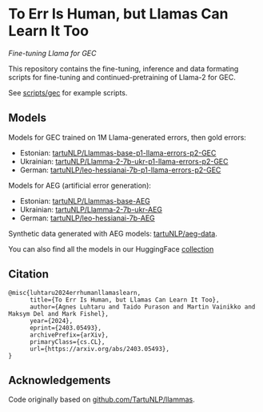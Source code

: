 # To Err Is Human, but Llamas Can Learn It Too
*Fine-tuning Llama for GEC*

This repository contains the fine-tuning, inference and data formating scripts for fine-tuning and continued-pretraining of Llama-2 for GEC.

See [scripts/gec](./scripts/training) for example scripts.


## Models
Models for GEC trained on 1M Llama-generated errors, then gold errors:
* Estonian: [tartuNLP/Llammas-base-p1-llama-errors-p2-GEC](https://huggingface.co/tartuNLP/Llammas-base-p1-llama-errors-p2-GEC)
* Ukrainian: [tartuNLP/Llamma-2-7b-ukr-p1-llama-errors-p2-GEC](https://huggingface.co/tartuNLP/Llamma-2-7b-ukr-p1-llama-errors-p2-GEC)
* German: [tartuNLP/leo-hessianai-7b-p1-llama-errors-p2-GEC](https://huggingface.co/tartuNLP/leo-hessianai-7b-p1-llama-errors-p2-GEC)

Models for AEG (artificial error generation):
* Estonian: [tartuNLP/Llammas-base-AEG](https://huggingface.co/tartuNLP/Llammas-base-AEG)
* Ukrainian: [tartuNLP/Llamma-2-7b-ukr-AEG](https://huggingface.co/tartuNLP/Llamma-2-7b-ukr-AEG)
* German: [tartuNLP/leo-hessianai-7b-AEG](https://huggingface.co/tartuNLP/leo-hessianai-7b-AEG)

Synthetic data generated with AEG models: [tartuNLP/aeg-data](https://huggingface.co/datasets/tartuNLP/aeg-data).

You can also find all the models in our HuggingFace [collection](https://huggingface.co/collections/tartuNLP/llms-for-gec-66fd7a7eec3fb65796466612)

## Citation

````
@misc{luhtaru2024errhumanllamaslearn,
      title={To Err Is Human, but Llamas Can Learn It Too}, 
      author={Agnes Luhtaru and Taido Purason and Martin Vainikko and Maksym Del and Mark Fishel},
      year={2024},
      eprint={2403.05493},
      archivePrefix={arXiv},
      primaryClass={cs.CL},
      url={https://arxiv.org/abs/2403.05493}, 
}
````

## Acknowledgements
Code originally based on [github.com/TartuNLP/llammas](https://github.com/TartuNLP/llammas).


